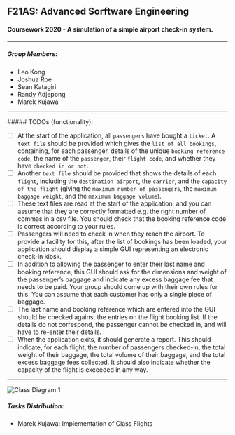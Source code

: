 ## F21AS: Advanced Sorftware Engineering
#### Coursework 2020 - A simulation of a simple airport check-in system.
---
##### Group Members:
* Leo Kong
* Joshua Roe
* Sean Katagiri
* Randy Adjepong
* Marek Kujawa
---
##### TODOs (functionality):
- [ ] At the start of the application, all `passengers` have bought a `ticket`. A `text file` should be provided which gives the `list of all bookings`, containing, for each passenger, details of the unique `booking reference code`, the name of the `passenger`, their `flight code`, and whether they have `checked in or not`.
- [ ] Another `text file` should be provided that shows the details of each `flight`, including the `destination airport`, the `carrier`, and the `capacity of the flight` (giving the `maximum number of passengers`, the `maximum baggage weight`, and the `maximum baggage volume`).
- [ ] These text files are read at the start of the application, and you can assume that they are correctly formatted e.g. the right number of commas in a csv file. You should check that the booking reference code is correct according to your rules.
- [ ] Passengers will need to check in when they reach the airport. To provide a facility for this, after the list of bookings has been loaded, your application should display a simple GUI representing an electronic check-in kiosk.
- [ ] In addition to allowing the passenger to enter their last name and booking reference, this GUI should ask for the dimensions and weight of the passenger’s baggage and indicate any excess baggage fee that needs to be paid. Your group should come up with their own rules for this. You can assume that each customer has only a single piece of baggage.
- [ ] The last name and booking reference which are entered into the GUI should be checked against the entries on the flight booking list. If the details do not correspond, the passenger cannot be checked in, and will have to re-enter their details.
- [ ] When the application exits, it should generate a report. This should indicate, for each flight, the number of passengers checked-in, the total weight of their baggage, the total volume of their baggage, and the total excess baggage fees collected. It should also indicate whether the capacity of the flight is exceeded in any way.
---

![Class Diagram 1][class_diagram]

[class_diagram]: https://github.com/Joshua-Roe/advanced_software_engineering/raw/master/src/common/images/class_diagram.PNG "Class Diagram 1"

##### Tasks Distribution:
* Marek Kujawa: Implementation of Class Flights
